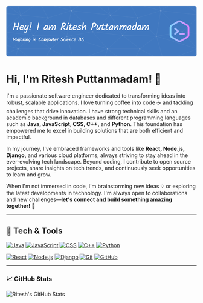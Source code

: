 ![Header](./Ritesh-Puttanmadam-Github-ProfileBanner.png)

# Hi, I'm Ritesh Puttanmadam! 👋

I'm a passionate software engineer dedicated to transforming ideas into robust, scalable applications. I love turning coffee into code ☕ and tackling challenges that drive innovation. I have strong technical skills and an academic background in databases and different programming languages such as **Java, JavaScript, CSS, C++,** and **Python**. This foundation has empowered me to excel in building solutions that are both efficient and impactful.

In my journey, I've embraced frameworks and tools like **React, Node.js, Django,** and various cloud platforms, always striving to stay ahead in the ever-evolving tech landscape. Beyond coding, I contribute to open source projects, share insights on tech trends, and continuously seek opportunities to learn and grow.

When I'm not immersed in code, I'm brainstorming new ideas 💡 or exploring the latest developments in technology. I'm always open to collaborations and new challenges—**let's connect and build something amazing together!** 🚀

---

## 🔧 Tech & Tools

[![Java](https://img.shields.io/badge/Java-ED8B00?style=for-the-badge&logo=java&logoColor=white)](https://www.java.com/)
[![JavaScript](https://img.shields.io/badge/JavaScript-F7DF1E?style=for-the-badge&logo=javascript&logoColor=black)](https://developer.mozilla.org/en-US/docs/Web/JavaScript)
[![CSS](https://img.shields.io/badge/CSS-1572B6?style=for-the-badge&logo=css3&logoColor=white)](https://developer.mozilla.org/en-US/docs/Web/CSS)
[![C++](https://img.shields.io/badge/C%2B%2B-00599C?style=for-the-badge&logo=c%2B%2B&logoColor=white)](https://isocpp.org/)
[![Python](https://img.shields.io/badge/Python-3776AB?style=for-the-badge&logo=python&logoColor=white)](https://www.python.org/)

[![React](https://img.shields.io/badge/React-20232A?style=for-the-badge&logo=react&logoColor=61DAFB)](https://reactjs.org/)
[![Node.js](https://img.shields.io/badge/Node.js-339933?style=for-the-badge&logo=node-dot-js&logoColor=white)](https://nodejs.org/)
[![Django](https://img.shields.io/badge/Django-092E20?style=for-the-badge&logo=django&logoColor=white)](https://www.djangoproject.com/)
[![Git](https://img.shields.io/badge/Git-F05032?style=for-the-badge&logo=git&logoColor=white)](https://git-scm.com/)
[![GitHub](https://img.shields.io/badge/GitHub-181717?style=for-the-badge&logo=github&logoColor=white)](https://github.com/)

---

### 📈 GitHub Stats

![Ritesh's GitHub Stats](https://github-readme-stats.vercel.app/api?username=RiteshPuttanmadam28&show_icons=true&theme=radical)
